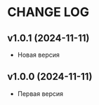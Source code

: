 CHANGE LOG
==========

## v1.0.1 (2024-11-11)
* Новая версия

## v1.0.0 (2024-11-11)
* Первая версия